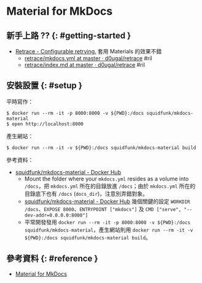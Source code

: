 # Material for MkDocs

## 新手上路 ?? {: #getting-started }

  - [Retrace \- Configurable retrying\.](http://d0ugal.github.io/retrace/) 套用 Materials 的效果不錯
      - [retrace/mkdocs\.yml at master · d0ugal/retrace](https://github.com/d0ugal/retrace/blob/master/mkdocs.yml) #ril
      - [retrace/index\.md at master · d0ugal/retrace](https://github.com/d0ugal/retrace/blob/master/docs/index.md) #ril

## 安裝設置 {: #setup }

平時寫作：

```
$ docker run --rm -it -p 8000:8000 -v ${PWD}:/docs squidfunk/mkdocs-material
$ open http://localhost:8000
```

產生網站：

```
$ docker run --rm -it -v ${PWD}:/docs squidfunk/mkdocs-material build
```

參考資料：

  - [squidfunk/mkdocs\-material \- Docker Hub](https://hub.docker.com/r/squidfunk/mkdocs-material/)
      - Mount the folder where your `mkdocs.yml` resides as a volume into `/docs`，把 `mkdocs.yml` 所在的目錄放進 `/docs`；由於 `mkdocs.yml` 所在的目錄底下也有 `/docs` (`docs_dir`)，注意別弄錯對象。
      - [squidfunk/mkdocs\-material \- Docker Hub](https://hub.docker.com/r/squidfunk/mkdocs-material/~/dockerfile/) 幾個關鍵的設定 `WORKDIR /docs`、`EXPOSE 8000`、`ENTRYPOINT ["mkdocs"]` 及 `CMD ["serve", "--dev-addr=0.0.0.0:8000"]`
      - 平常開發發用 `docker run --rm -it -p 8000:8000 -v ${PWD}:/docs squidfunk/mkdocs-material`，產生網站則用 `docker run --rm -it -v ${PWD}:/docs squidfunk/mkdocs-material build`。

## 參考資料 {: #reference }

  - [Material for MkDocs](https://squidfunk.github.io/mkdocs-material/)
